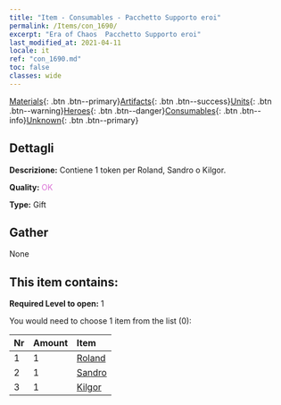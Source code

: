```yaml
---
title: "Item - Consumables - Pacchetto Supporto eroi"
permalink: /Items/con_1690/
excerpt: "Era of Chaos  Pacchetto Supporto eroi"
last_modified_at: 2021-04-11
locale: it
ref: "con_1690.md"
toc: false
classes: wide
---
```

 [Materials](/it/Items/){: .btn .btn--primary}[Artifacts](/it/Items/Artifacts/){: .btn .btn--success}[Units](/it/Items/Units/){: .btn .btn--warning}[Heroes](/it/Items/Heroes/){: .btn .btn--danger}[Consumables](/it/Items/Consumables/){: .btn .btn--info}[Unknown](/it/Items/Unknown/){: .btn .btn--primary}

## Dettagli
 **Descrizione:** Contiene 1 token per Roland, Sandro o Kilgor.

 **Quality:** <span style="color: #DA70D6">OK</span>

 **Type:** Gift

## Gather

  None

## This item contains:

 **Required Level to open:** 1

 You would need to choose 1 item from the list (0):

  | Nr | Amount |     Item    |
  |:---|:-------|:------------|
  | 1 | 1 | [Roland](/it/Items/her_362/) | 
  | 2 | 1 | [Sandro](/it/Items/her_371/) | 
  | 3 | 1 | [Kilgor](/it/Items/her_374/) | 
